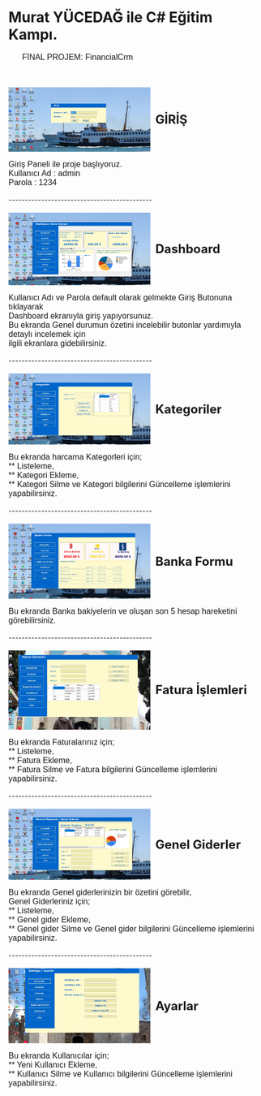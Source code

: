 <!DOCTYPE html>
<html lang="tr">
<head>
<body>
    <h1>Murat YÜCEDAĞ ile C# Eğitim Kampı.</h1>
    <p style="font-family: Arial; font-size: 12pt;">
        &nbsp;&nbsp;&nbsp;&nbsp;&nbsp;&nbsp;FİNAL PROJEM: FinancialCrm
    </p><br><br>

  <div style="display: flex; align-items: center;">
        <img src="pr1.jpeg" alt="" width="280px">
        <span style="font-size: 18pt; margin-left: 10px;"><strong> GİRİŞ</strong></span><br>
  </div> 
 
     

   <p style="font-family: Arial; font-size: 12pt;"> 
       Giriş Paneli ile proje başlıyoruz.<br>
       Kullanıcı Ad : admin<br>
       Parola : 1234
    </p>
    --------------------------------------------<br><br>
    <div style="display: flex; align-items: center;">
        <img src="pr2.jpeg" alt="" width="280px">
        <span style="font-size: 18pt; margin-left: 10px;"><strong>Dashboard</strong></span><br>
    </div>
    
<p style="font-family: Arial; font-size: 12pt;">
       Kullanıcı Adı ve Parola default olarak gelmekte Giriş Butonuna tıklayarak<br>
       Dashboard ekranıyla giriş yapıyorsunuz.<br>
       Bu ekranda Genel durumun özetini incelebilir butonlar yardımıyla detaylı incelemek için<br>
       ilgili ekranlara gidebilirsiniz.
</p>
--------------------------------------------<br><br>
<div style="display: flex; align-items: center;">
        <img src="pr3.jpeg" alt="" width="280px">
        <span style="font-size: 18pt; margin-left: 10px;"><strong>Kategoriler</strong></span><br>
  </div> 
 
     

   <p style="font-family: Arial; font-size: 12pt;">
   Bu ekranda harcama Kategorleri için;<br>
   ** Listeleme, <br>
   ** Kategori Ekleme,<br>
   ** Kategori Silme ve Kategori bilgilerini Güncelleme işlemlerini yapabilirsiniz.

       
</p>
--------------------------------------------<br><br>

<div style="display: flex; align-items: center;">
        <img src="pr4.jpeg" alt="" width="280px">
        <span style="font-size: 18pt; margin-left: 10px;"><strong>Banka Formu</strong></span><br>
  </div> 
 
     

   <p style="font-family: Arial; font-size: 12pt;">
   Bu ekranda Banka bakiyelerin ve oluşan son 5 hesap hareketini görebilirsiniz.
       
</p>
--------------------------------------------<br><br>

<div style="display: flex; align-items: center;">
        <img src="pr6.jpeg" alt="" width="280px">
        <span style="font-size: 18pt; margin-left: 10px;"><strong>Fatura İşlemleri</strong></span><br>
  </div> 
 
     

   <p style="font-family: Arial; font-size: 12pt;">
  Bu ekranda Faturalarınız için;<br>
   ** Listeleme, <br>
   ** Fatura Ekleme,<br>
   ** Fatura Silme ve Fatura bilgilerini Güncelleme işlemlerini yapabilirsiniz.
       
</p>
--------------------------------------------<br><br>

<div style="display: flex; align-items: center;">
        <img src="pr5.jpeg" alt="" width="280px">
        <span style="font-size: 18pt; margin-left: 10px;"><strong>Genel Giderler</strong></span><br>
  </div> 

   <p style="font-family: Arial; font-size: 12pt;">
  Bu ekranda Genel giderlerinizin bir özetini görebilir,<br>
  Genel Giderleriniz için;<br>
   ** Listeleme, <br>
   ** Genel gider Ekleme,<br>
   ** Genel gider Silme ve Genel gider bilgilerini Güncelleme işlemlerini yapabilirsiniz.
       
</p>
--------------------------------------------<br><br>

<div style="display: flex; align-items: center;">
        <img src="pr8.jpeg" alt="" width="280px">
        <span style="font-size: 18pt; margin-left: 10px;"><strong>Ayarlar</strong></span><br>
  </div> 
 
     

   <p style="font-family: Arial; font-size: 12pt;">
  Bu ekranda Kullanıcılar için;<br>
   ** Yeni Kullanıcı Ekleme,<br>
   ** Kullanıcı Silme ve Kullanıcı bilgilerini Güncelleme işlemlerini yapabilirsiniz.
       
       
</p>




</body>
</html>
